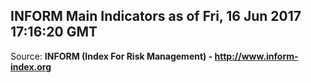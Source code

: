 ## INFORM Main Indicators as of Fri, 16 Jun 2017 17:16:20 GMT

Source: **INFORM (Index For Risk Management) - http://www.inform-index.org**
